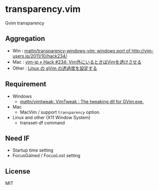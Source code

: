 # transparency.vim
Gvim transparency

## Aggregation
- Win : [mattn/transparency\-windows\-vim: windows port of http://vim\-users\.jp/2011/10/hack234/](https://github.com/mattn/transparency-windows-vim)
- Mac : [vim\-jp » Hack \#234: Vim外にいるときはVimを透けさせる](https://vim-jp.org/vim-users-jp/2011/10/05/Hack-234.html)
- Other : [Linux の gVim の透過度を設定する](https://gist.github.com/anekos/6241052)

## Requirement
- Windows
  - [mattn/vimtweak: VimTweak : The tweaking dll for GVim\.exe\.](https://github.com/mattn/vimtweak)
- Mac
  - MacVim / support `transparency` option.
- Linux and other (X11 Window System)
  - transset-df command

## Need IF
- Startup time setting
- FocusGained / FocusLost setting

## License
MIT
